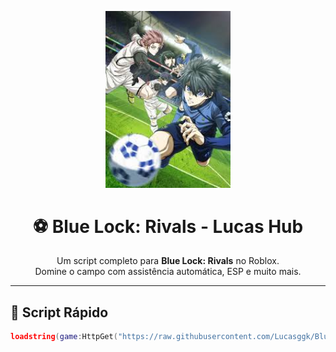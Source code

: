 <p align="center">
  <img src="https://github.com/Lucasggk/BlueLock/blob/main/images.jpeg" width="200" alt="Blue Lock: Rivals - Roblox"/>
</p>

<h1 align="center">⚽ Blue Lock: Rivals - Lucas Hub</h1>

<p align="center">
  Um script completo para <strong>Blue Lock: Rivals</strong> no Roblox.<br>
  Domine o campo com assistência automática, ESP e muito mais.
</p>

---

## 🚀 Script Rápido

```lua
loadstring(game:HttpGet("https://raw.githubusercontent.com/Lucasggk/BlueLock/refs/heads/main/Lucas_hub.lua"))()
